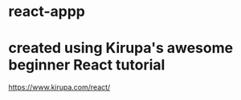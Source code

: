 # react-appp

# created using Kirupa's awesome beginner React tutorial

https://www.kirupa.com/react/
